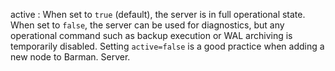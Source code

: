 active
:   When set to `true` (default), the server is in full operational state.
    When set to `false`, the server can be used for diagnostics, but any
    operational command such as backup execution or WAL archiving is
    temporarily disabled. Setting `active=false` is a good practice
    when adding a new node to Barman. Server.
